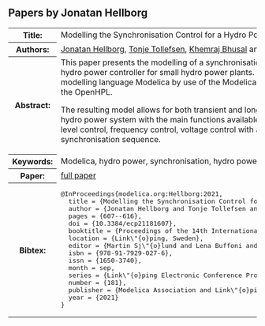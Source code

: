 ## Papers by Jonatan Hellborg
<table><tr><th>Title:</th>
<td>Modelling the Synchronisation Control for a Hydro Power Controller</td>
</tr>
<tr><th>Authors:</th>
<td>
<a href="/proceedings/authors/JonatanHellborg">Jonatan Hellborg</a>, <a href="/proceedings/authors/TonjeTollefsen">Tonje Tollefsen</a>, <a href="/proceedings/authors/KhemrajBhusal">Khemraj Bhusal</a> and <a href="/proceedings/authors/DietmarWinkler">Dietmar Winkler</a></td>
</tr>
<tr><th>Abstract:</th>
<td>This paper presents the modelling of a synchronisation control as used inside a typical hydro power controller for small hydro power plants.
It was built using the open-source modelling language Modelica by use of the Modelica Standard Library, the OpenIPSL and the OpenHPL.<br>

The resulting model allows for both transient and long-term simulations for the complete hydro power system with the main functions available and working.
This includes water-level control, frequency control, voltage control with a power factor control and the synchronisation sequence.</td></tr>
<tr><th>Keywords:</th>
<td>Modelica, hydro power, synchronisation, hydro power controller</td></tr>
<tr><th>Paper:</th>
<td><a href="https://doi.org/10.3384/ecp21181607">full paper</a></td>
</tr>
<tr><th>Bibtex:</th>
<td><pre>
@InProceedings{modelica.org:Hellborg:2021,
  title = {Modelling the Synchronisation Control for a Hydro Power Controller},
  author = {Jonatan Hellborg and Tonje Tollefsen and Khemraj Bhusal and Dietmar Winkler},
  pages = {607--616},
  doi = {10.3384/ecp21181607},
  booktitle = {Proceedings of the 14th International Modelica Conference},
  location = {Link\&quot;{o}ping, Sweden},
  editor = {Martin Sj\&quot;{o}lund and Lena Buffoni and Adrian Pop and Lennart Ochel},
  isbn = {978-91-7929-027-6},
  issn = {1650-3740},
  month = sep,
  series = {Link\&quot;{o}ping Electronic Conference Proceedings},
  number = {181},
  publisher = {Modelica Association and Link\&quot;{o}ping University Electronic Press},
  year = {2021}
}
</pre></td></tr>
</table><br>
